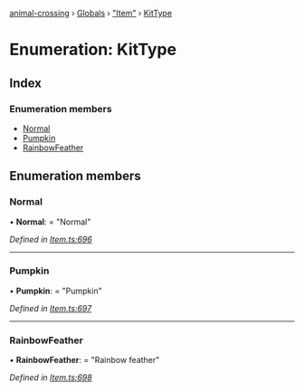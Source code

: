 [animal-crossing](../README.md) › [Globals](../globals.md) › ["Item"](../modules/_item_.md) › [KitType](_item_.kittype.md)

# Enumeration: KitType

## Index

### Enumeration members

* [Normal](_item_.kittype.md#normal)
* [Pumpkin](_item_.kittype.md#pumpkin)
* [RainbowFeather](_item_.kittype.md#rainbowfeather)

## Enumeration members

###  Normal

• **Normal**: = "Normal"

*Defined in [Item.ts:696](https://github.com/Norviah/animal-crossing/blob/267b9fa/module/types/Item.ts#L696)*

___

###  Pumpkin

• **Pumpkin**: = "Pumpkin"

*Defined in [Item.ts:697](https://github.com/Norviah/animal-crossing/blob/267b9fa/module/types/Item.ts#L697)*

___

###  RainbowFeather

• **RainbowFeather**: = "Rainbow feather"

*Defined in [Item.ts:698](https://github.com/Norviah/animal-crossing/blob/267b9fa/module/types/Item.ts#L698)*
